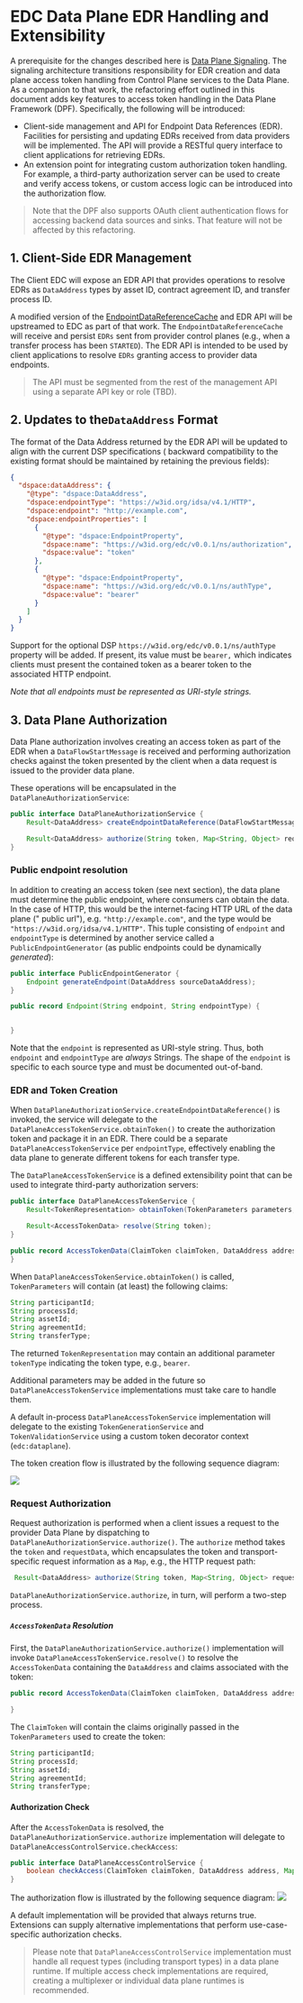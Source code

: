 # EDC Data Plane EDR Handling and Extensibility

A prerequisite for the changes described here
is [Data Plane Signaling](data-plane-signaling.md).
The signaling architecture transitions responsibility for EDR creation and data plane access token handling from Control
Plane services to the Data Plane. As a companion to that work, the refactoring effort outlined in this document adds key
features to access token handling in the Data Plane Framework (DPF). Specifically, the following will be introduced:

- Client-side management and API for Endpoint Data References (EDR). Facilities for persisting and updating EDRs
  received from data providers will be implemented. The API will provide a RESTful query interface to client
  applications for retrieving EDRs.
- An extension point for integrating custom authorization token handling. For example, a third-party authorization
  server can be used to create and verify access tokens, or custom access logic can be introduced into the authorization
  flow.

> Note that the DPF also supports OAuth client authentication flows for accessing backend data sources and sinks. That
> feature will not be affected by this refactoring.

## 1. Client-Side EDR Management

The Client EDC will expose an EDR API that provides operations to resolve EDRs as `DataAddress` types by asset ID,
contract agreement ID, and transfer process ID.

A modified version of
the [EndpointDataReferenceCache‎](spi/edr-spi/src/main/java/org/eclipse/tractusx/edc/edr/spi/store/EndpointDataReferenceCache.java)
and EDR API will be upstreamed to EDC as part of that work. The `EndpointDataReferenceCache` will receive and
persist `EDRs` sent from provider control planes (e.g., when a transfer process has been `STARTED`). The EDR API is
intended to be used by client applications to resolve `EDRs` granting access to provider data endpoints.

> The API must be segmented from the rest of the management API using a separate API key or role (TBD).

## 2. Updates to the`DataAddress` Format

The format of the Data Address returned by the EDR API will be updated to align with the current DSP specifications (
backward compatibility to the existing format should be maintained by retaining the previous fields):

```json
{
  "dspace:dataAddress": {
    "@type": "dspace:DataAddress",
    "dspace:endpointType": "https://w3id.org/idsa/v4.1/HTTP",
    "dspace:endpoint": "http://example.com",
    "dspace:endpointProperties": [
      {
        "@type": "dspace:EndpointProperty",
        "dspace:name": "https://w3id.org/edc/v0.0.1/ns/authorization",
        "dspace:value": "token"
      },
      {
        "@type": "dspace:EndpointProperty",
        "dspace:name": "https://w3id.org/edc/v0.0.1/ns/authType",
        "dspace:value": "bearer"
      }
    ]
  }
}
```

Support for the optional DSP `https://w3id.org/edc/v0.0.1/ns/authType` property will be added. If present, its value must be `bearer,` which indicates
clients must present the contained token as a bearer token to the associated HTTP endpoint.

_Note that all endpoints must be represented as URI-style strings._

## 3. Data Plane Authorization

Data Plane authorization involves creating an access token as part of the EDR when a `DataFlowStartMessage` is received
and performing authorization checks against the token presented by the client when a data request is issued to the
provider data plane.

These operations will be encapsulated in the `DataPlaneAuthorizationService`:

```java
public interface DataPlaneAuthorizationService {
    Result<DataAddress> createEndpointDataReference(DataFlowStartMessage message);

    Result<DataAddress> authorize(String token, Map<String, Object> requestData);
}
```

### Public endpoint resolution

In addition to creating an access token (see next section), the data plane must determine the public endpoint, where
consumers can obtain the data. In the case of HTTP, this would be the internet-facing HTTP URL of the data plane ("
public url"), e.g. `"http://example.com"`, and the type would be `"https://w3id.org/idsa/v4.1/HTTP"`.
This tuple consisting of `endpoint` and `endpointType` is determined by another service called
a `PublicEndpointGenerator` (as public endpoints could be dynamically _generated_):

```java
public interface PublicEndpointGenerator {
    Endpoint generateEndpoint(DataAddress sourceDataAddress);
}

public record Endpoint(String endpoint, String endpointType) {


}
```

Note that the `endpoint` is represented as URI-style string. Thus, both `endpoint` and `endpointType` are _always_
Strings. The shape of the `endpoint` is specific to each source type and must be documented out-of-band.

### EDR and Token Creation

When `DataPlaneAuthorizationService.createEndpointDataReference()` is invoked, the service will delegate to
the `DataPlaneAccessTokenService.obtainToken()` to create the authorization token and package it in an EDR. There could
be a separate `DataPlaneAccessTokenService` per `endpointType`, effectively enabling the data plane to generate
different tokens for each transfer type.

The `DataPlaneAccessTokenService` is a defined extensibility point that can be used to integrate third-party
authorization servers:

```java
public interface DataPlaneAccessTokenService {
    Result<TokenRepresentation> obtainToken(TokenParameters parameters, DataAddress address);

    Result<AccessTokenData> resolve(String token);
}

public record AccessTokenData(ClaimToken claimToken, DataAddress address) {
}
```

When `DataPlaneAccessTokenService.obtainToken()` is called, `TokenParameters` will contain (at least) the
following claims:

```java 
String participantId;
String processId;
String assetId;
String agreementId;
String transferType;
```

The returned `TokenRepresentation` may contain an additional parameter `tokenType` indicating the token type,
e.g., `bearer`.

Additional parameters may be added in the future so `DataPlaneAccessTokenService` implementations must take care to
handle them.

A default in-process `DataPlaneAccessTokenService` implementation will delegate to the existing `TokenGenerationService`
and `TokenValidationService` using a custom token decorator context (`edc:dataplane`).

The token creation flow is illustrated by the following sequence diagram:

![](./data-plane-signaling_create-token.png)

### Request Authorization

Request authorization is performed when a client issues a request to the provider Data Plane by dispatching
to `DataPlaneAuthorizationService.authorize()`. The `authorize` method takes the `token` and `requestData`, which
encapsulates the token and transport-specific request information as a `Map`, e.g., the HTTP request path:

```java
 Result<DataAddress> authorize(String token, Map<String, Object> requestData);
```

`DataPlaneAuthorizationService.authorize`, in turn, will perform a two-step process.

##### `AccessTokenData` Resolution

First, the `DataPlaneAuthorizationService.authorize()` implementation will
invoke `DataPlaneAccessTokenService.resolve()`
to resolve the `AccessTokenData` containing the `DataAddress` and claims associated with the token:

```java
public record AccessTokenData(ClaimToken claimToken, DataAddress address) {

}
```

The `ClaimToken` will contain the claims originally passed in the `TokenParameters` used to create the token:

```java
String participantId;
String processId;
String assetId;
String agreementId;
String transferType;
```

#### Authorization Check

After the `AccessTokenData` is resolved, the `DataPlaneAuthorizationService.authorize` implementation will delegate
to `DataPlaneAccessControlService.checkAccess`:

```java
public interface DataPlaneAccessControlService {
    boolean checkAccess(ClaimToken claimToken, DataAddress address, Map<String, Object> requestData);
} 
```

The authorization flow is illustrated by the following sequence diagram:
![](data-plane-signaling_authorize.png)

A default implementation will be provided that always returns true. Extensions can supply alternative implementations
that perform use-case-specific authorization checks.

> Please note that `DataPlaneAccessControlService` implementation must handle all request types (including transport
> types) in a data plane runtime. If multiple access check implementations are required, creating a multiplexer or
> individual data plane runtimes is recommended.    

